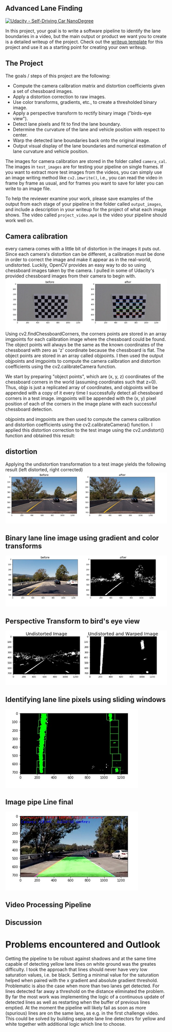 ## Advanced Lane Finding
[![Udacity - Self-Driving Car NanoDegree](https://s3.amazonaws.com/udacity-sdc/github/shield-carnd.svg)](http://www.udacity.com/drive)

[BIRDEYE]: ./pictures/birdeye.jpg "BIRDEYE"
[calib]: ./pictures/calib.jpg "calib.jpg"
[colortres]: ./pictures/colortres.jpg "colortres"
[final]: ./pictures/final.jpg "final"
[sliding]: ./pictures/sliding.jpg "sliding"
[undist]: ./pictures/undist.jpg "undist"

In this project, your goal is to write a software pipeline to identify the lane boundaries in a video, but the main output or product we want you to create is a detailed writeup of the project.  Check out the [writeup template](https://github.com/udacity/CarND-Advanced-Lane-Lines/blob/master/writeup_template.md) for this project and use it as a starting point for creating your own writeup.  

The Project
---

The goals / steps of this project are the following:

* Compute the camera calibration matrix and distortion coefficients given a set of chessboard images.
* Apply a distortion correction to raw images.
* Use color transforms, gradients, etc., to create a thresholded binary image.
* Apply a perspective transform to rectify binary image ("birds-eye view").
* Detect lane pixels and fit to find the lane boundary.
* Determine the curvature of the lane and vehicle position with respect to center.
* Warp the detected lane boundaries back onto the original image.
* Output visual display of the lane boundaries and numerical estimation of lane curvature and vehicle position.

The images for camera calibration are stored in the folder called `camera_cal`.  The images in `test_images` are for testing your pipeline on single frames.  If you want to extract more test images from the videos, you can simply use an image writing method like `cv2.imwrite()`, i.e., you can read the video in frame by frame as usual, and for frames you want to save for later you can write to an image file.  

To help the reviewer examine your work, please save examples of the output from each stage of your pipeline in the folder called `output_images`, and include a description in your writeup for the project of what each image shows.    The video called `project_video.mp4` is the video your pipeline should work well on.  

## Camera calibration
every camera comes with a little bit of distortion in the images it puts out. Since each camera's distortion can be different, a calibration must be done in order to correct the image and make it appear as in the real-world, undistorted. Luckily, OpenCV provides an easy way to do so using chessboard images taken by the camera. I pulled in some of Udacity's provided chessboard images from their camera to begin with.
![alt text][calib]
Using cv2.findChessboardCorners, the corners points are stored in an array imgpoints for each calibration image where the chessboard could be found. The object points will always be the same as the known coordinates of the chessboard with zero as 'z' coordinate because the chessboard is flat. The object points are stored in an array called objpoints. I then used the output objpoints and imgpoints to compute the camera calibration and distortion coefficients using the cv2.calibrateCamera function.

We start by preparing "object points", which are (x, y, z) coordinates of the chessboard corners in the world (assuming coordinates such that z=0). Thus, objp is just a replicated array of coordinates, and objpoints will be appended with a copy of it every time I successfully detect all chessboard corners in a test image. imgpoints will be appended with the (x, y) pixel position of each of the corners in the image plane with each successful chessboard detection.

objpoints and imgpoints are then used to compute the camera calibration and distortion coefficients using the cv2.calibrateCamera() function. I applied this distortion correction to the test image using the cv2.undistort() function and obtained this result:

## distortion 
Applying the undistortion transformation to a test image yields the following result (left distorted, right corrected) 
![alt text][undist]
## Binary lane line image using gradient and color transforms

![alt text][colortres]
## Perspective Transform to bird's eye view
![alt text][BIRDEYE]
## Identifying lane line pixels using sliding windows
![alt text][sliding]

## Image pipe Line final

![alt text][final]
## Video Processing Pipeline


## Discussion
# Problems encountered and Outlook
Getting the pipeline to be robust against shadows and at the same time capable of detecting yellow lane lines on white ground was the greates difficulty. I took the approach that lines should never have very low saturation values, i.e. be black. Setting a minimal value for the saturation helped when paired with the x gradient and absolute gradient threshold. Problematic is also the case when more than two lanes get detected. For lines detected far away a threshold on the distance eliminated the problem. By far the most work was implementing the logic of a continuous update of detected lines as well as restarting when the buffer of previous lines emptied. At the moment the pipeline will likely fail as soon as more (spurious) lines are on the same lane, as e.g. in the first challenge video. This could be solved by building separate lane line detectors for yellow and white together with additional logic which line to choose.


